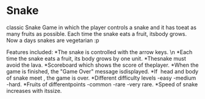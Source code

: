 # Snake
classic​ ​Snake​ ​Game​ ​in​ ​which​ ​the​ ​player controls​ ​a​ ​snake​ ​and​ ​it​ ​has​ ​to​ ​eat​ ​as​ ​many​ ​fruits​ ​as​ ​possible.​ ​Each​ ​time​ ​the snake​ ​eats​ ​a​ ​fruit,​ ​its​ ​body​ ​grows.
Now a days snakes are vegetarian :p

Features included:
    *The​ ​snake​ ​is​ ​controlled​ ​with​ ​the​ ​arrow​ ​keys.
   \n *Each​ ​time​ ​the​ ​snake​ ​eats​ ​a​ ​fruit,​ ​its​ ​body​ ​grows by one unit.
    *The​ ​snake​ ​must​ ​avoid​ ​the​ ​lava.
    *Scoreboard​ ​which​ ​shows​ ​the​ ​score​ ​of​ ​the​ ​player.
    *When​ ​the​ ​game​ ​is​ ​finished,​ ​the​ ​"Game​ ​Over"​ ​message​ ​is​ ​displayed.
    *If​ ​​ ​head​ ​and​ ​body​ ​of​ ​snake​ ​meet​ ​,​ ​the​ ​game​ ​is​ ​over.
    *Different​ ​difficulty​ ​levels -easy -medium -hard.
    *Fruits​ ​of​ ​different​ ​points -common -rare -very rare.
    *Speed​ ​of​ ​snake​ ​increases​ ​with​ ​its​ ​size.
